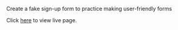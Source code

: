 Create a fake sign-up form to practice making user-friendly forms

Click [here](https://indigobill.github.io/sign-up-form/) to view live page.